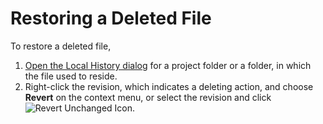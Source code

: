 # Restoring a Deleted File
To restore a deleted file,
1. [Open the Local History dialog](Viewing-Local-History-of-a-File-or-Folder.md) for a project folder or a folder, in which the file used to reside.
1. Right-click the revision, which indicates a deleting action, and choose **Revert** on the context menu, or select the revision and click
 ![Revert Unchanged Icon](../../images/vcsToolbarRevertUnchangedIcon.png).
